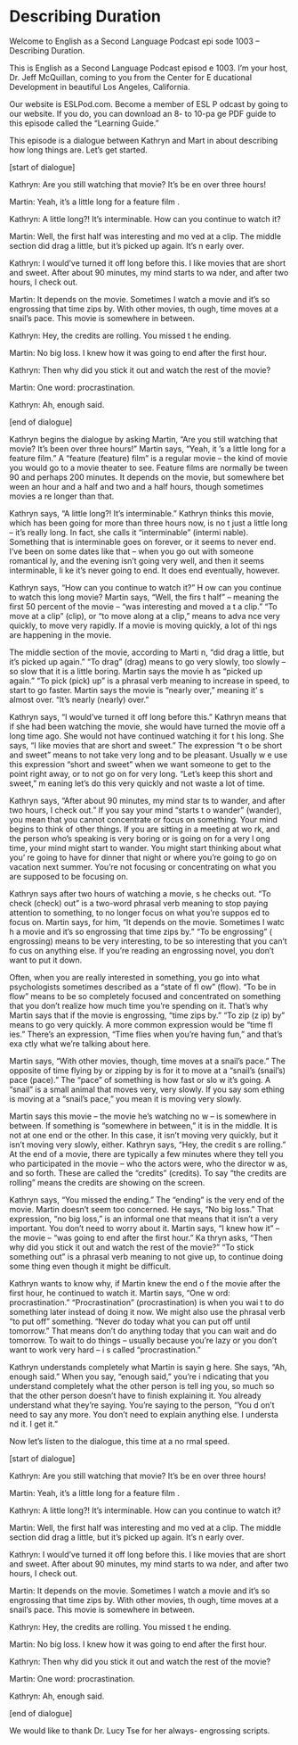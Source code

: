 # Describing Duration

Welcome to English as a Second Language Podcast epi sode 1003 – Describing Duration.

This is English as a Second Language Podcast episod e 1003. I’m your host, Dr. Jeff McQuillan, coming to you from the Center for E ducational Development in beautiful Los Angeles, California.

Our website is ESLPod.com. Become a member of ESL P odcast by going to our website. If you do, you can download an 8- to 10-pa ge PDF guide to this episode called the “Learning Guide.”

This episode is a dialogue between Kathryn and Mart in about describing how long things are. Let’s get started.

[start of dialogue]

Kathryn: Are you still watching that movie? It’s be en over three hours!

Martin: Yeah, it’s a little long for a feature film .

Kathryn: A little long?! It’s interminable. How can  you continue to watch it?

Martin: Well, the first half was interesting and mo ved at a clip. The middle section did drag a little, but it’s picked up again. It’s n early over.

Kathryn: I would’ve turned it off long before this.  I like movies that are short and sweet. After about 90 minutes, my mind starts to wa nder, and after two hours, I check out.

Martin: It depends on the movie. Sometimes I watch a movie and it’s so engrossing that time zips by. With other movies, th ough, time moves at a snail’s pace. This movie is somewhere in between.

Kathryn: Hey, the credits are rolling. You missed t he ending.

Martin: No big loss. I knew how it was going to end  after the first hour.

Kathryn: Then why did you stick it out and watch the rest of the movie?

Martin: One word: procrastination.

 Kathryn: Ah, enough said.

[end of dialogue]

Kathryn begins the dialogue by asking Martin, “Are you still watching that movie? It’s been over three hours!” Martin says, “Yeah, it ’s a little long for a feature film.” A “feature (feature) film” is a regular movie – the  kind of movie you would go to a movie theater to see. Feature films are normally be tween 90 and perhaps 200 minutes. It depends on the movie, but somewhere bet ween an hour and a half and two and a half hours, though sometimes movies a re longer than that.

Kathryn says, “A little long?! It’s interminable.” Kathryn thinks this movie, which has been going for more than three hours now, is no t just a little long – it’s really long. In fact, she calls it “interminable” (intermi nable). Something that is interminable goes on forever, or it seems to never end. I’ve been on some dates like that – when you go out with someone romantical ly, and the evening isn’t going very well, and then it seems interminable, li ke it’s never going to end. It does end eventually, however.

Kathryn says, “How can you continue to watch it?” H ow can you continue to watch this long movie? Martin says, “Well, the firs t half” – meaning the first 50 percent of the movie – “was interesting and moved a t a clip.” “To move at a clip” (clip), or “to move along at a clip,” means to adva nce very quickly, to move very rapidly. If a movie is moving quickly, a lot of thi ngs are happening in the movie.

The middle section of the movie, according to Marti n, “did drag a little, but it’s picked up again.” “To drag” (drag) means to go very  slowly, too slowly – so slow that it is a little boring. Martin says the movie h as “picked up again.” “To pick (pick) up” is a phrasal verb meaning to increase in  speed, to start to go faster. Martin says the movie is “nearly over,” meaning it’ s almost over. “It’s nearly (nearly) over.”

Kathryn says, “I would’ve turned it off long before  this.” Kathryn means that if she had been watching the movie, she would have turned the movie off a long time ago. She would not have continued watching it for t his long. She says, “I like movies that are short and sweet.” The expression “t o be short and sweet” means to not take very long and to be pleasant. Usually w e use this expression “short and sweet” when we want someone to get to the point  right away, or to not go on for very long. “Let’s keep this short and sweet,” m eaning let’s do this very quickly and not waste a lot of time.

Kathryn says, “After about 90 minutes, my mind star ts to wander, and after two hours, I check out.” If you say your mind “starts t o wander” (wander), you mean that you cannot concentrate or focus on something. Your mind begins to think of other things. If you are sitting in a meeting at wo rk, and the person who’s speaking is very boring or is going on for a very l ong time, your mind might start to wander. You might start thinking about what you’ re going to have for dinner that night or where you’re going to go on vacation next summer. You’re not focusing or concentrating on what you are supposed to be focusing on.

Kathryn says after two hours of watching a movie, s he checks out. “To check (check) out” is a two-word phrasal verb meaning to stop paying attention to something, to no longer focus on what you’re suppos ed to focus on. Martin says, for him, “It depends on the movie. Sometimes I watc h a movie and it’s so engrossing that time zips by.” “To be engrossing” ( engrossing) means to be very interesting, to be so interesting that you can’t fo cus on anything else. If you’re reading an engrossing novel, you don’t want to put it down.

Often, when you are really interested in something,  you go into what psychologists sometimes described as a “state of fl ow” (flow). “To be in flow” means to be so completely focused and concentrated on something that you don’t realize how much time you’re spending on it. That’s why Martin says that if the movie is engrossing, “time zips by.” “To zip (z ip) by” means to go very quickly. A more common expression would be “time fl ies.” There’s an expression, “Time flies when you’re having fun,” and that’s exa ctly what we’re talking about here.

Martin says, “With other movies, though, time moves  at a snail’s pace.” The opposite of time flying by or zipping by is for it to move at a “snail’s (snail’s) pace (pace).” The “pace” of something is how fast or slo w it’s going. A “snail” is a small animal that moves very, very slowly. If you say som ething is moving at a “snail’s pace,” you mean it is moving very slowly.

Martin says this movie – the movie he’s watching no w – is somewhere in between. If something is “somewhere in between,” it  is in the middle. It is not at one end or the other. In this case, it isn’t moving  very quickly, but it isn’t moving very slowly, either. Kathryn says, “Hey, the credit s are rolling.” At the end of a movie, there are typically a few minutes where they  tell you who participated in the movie – who the actors were, who the director w as, and so forth. These are called the “credits” (credits). To say “the credits  are rolling” means the credits are showing on the screen.

Kathryn says, “You missed the ending.” The “ending”  is the very end of the movie. Martin doesn’t seem too concerned. He says, “No big loss.” That expression, “no big loss,” is an informal one that means that it isn’t a very important. You don’t need to worry about it. Martin  says, “I knew how it” – the movie – “was going to end after the first hour.” Ka thryn asks, “Then why did you stick it out and watch the rest of the movie?” “To stick something out” is a phrasal verb meaning to not give up, to continue doing some thing even though it might be difficult.

Kathryn wants to know why, if Martin knew the end o f the movie after the first hour, he continued to watch it. Martin says, “One w ord: procrastination.” “Procrastination” (procrastination) is when you wai t to do something later instead of doing it now. We might also use the phrasal verb  “to put off” something. “Never do today what you can put off until tomorrow.” That  means don’t do anything today that you can wait and do tomorrow. To wait to  do things – usually because you’re lazy or you don’t want to work very hard – i s called “procrastination.”

Kathryn understands completely what Martin is sayin g here. She says, “Ah, enough said.” When you say, “enough said,” you’re i ndicating that you understand completely what the other person is tell ing you, so much so that the other person doesn’t have to finish explaining it. You already understand what they’re saying. You’re saying to the person, “You d on’t need to say any more. You don’t need to explain anything else. I understa nd it. I get it.”

Now let’s listen to the dialogue, this time at a no rmal speed.

[start of dialogue]

Kathryn: Are you still watching that movie? It’s be en over three hours!

Martin: Yeah, it’s a little long for a feature film .

Kathryn: A little long?! It’s interminable. How can  you continue to watch it?

Martin: Well, the first half was interesting and mo ved at a clip. The middle section did drag a little, but it’s picked up again. It’s n early over.

Kathryn: I would’ve turned it off long before this.  I like movies that are short and sweet. After about 90 minutes, my mind starts to wa nder, and after two hours, I check out.

Martin: It depends on the movie. Sometimes I watch a movie and it’s so engrossing that time zips by. With other movies, th ough, time moves at a snail’s pace. This movie is somewhere in between.

Kathryn: Hey, the credits are rolling. You missed t he ending.

Martin: No big loss. I knew how it was going to end  after the first hour.

Kathryn: Then why did you stick it out and watch the rest of the movie?

Martin: One word: procrastination.

Kathryn: Ah, enough said.

[end of dialogue]

We would like to thank Dr. Lucy Tse for her always- engrossing scripts.



